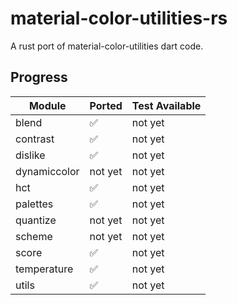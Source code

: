 # material-color-utilities-rs

A rust port of material-color-utilities dart code.

## Progress

| Module       | Ported  | Test Available |
| ------------ | ------- | -------------- |
| blend        | ✅      | not yet        |
| contrast     | ✅      | not yet        |
| dislike      | ✅      | not yet        |
| dynamiccolor | not yet | not yet        |
| hct          | ✅      | not yet        |
| palettes     | ✅      | not yet        |
| quantize     | not yet | not yet        |
| scheme       | not yet | not yet        |
| score        | ✅      | not yet        |
| temperature  | ✅      | not yet        |
| utils        | ✅      | not yet        |
